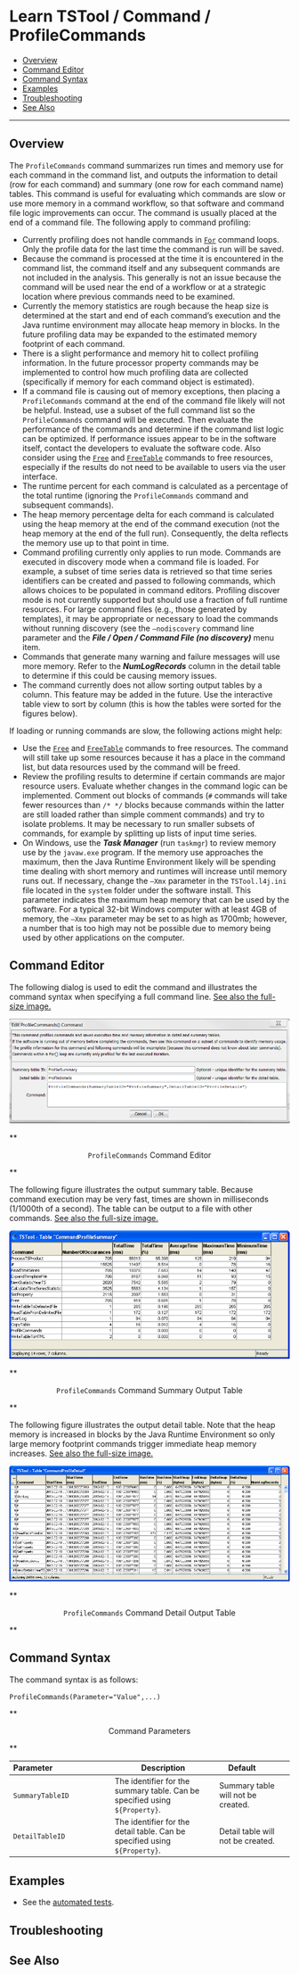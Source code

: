 # Learn TSTool / Command / ProfileCommands #

* [Overview](#overview)
* [Command Editor](#command-editor)
* [Command Syntax](#command-syntax)
* [Examples](#examples)
* [Troubleshooting](#troubleshooting)
* [See Also](#see-also)

-------------------------

## Overview ##

The `ProfileCommands` command summarizes run times and memory use for each command in the command list,
and outputs the information to detail (row for each command)
and summary (one row for each command name) tables.
This command is useful for evaluating which commands are
slow or use more memory in a command workflow,
so that software and command file logic improvements can occur.
The command is usually placed at the end of a command file.  The following apply to command profiling:
	
* Currently profiling does not handle commands in [`For`](../For/For) command loops.
Only the profile data for the last time the command is run will be saved.
* Because the command is processed at the time it is encountered in the command list,
the command itself and any subsequent commands are not included in the analysis.
This generally is not an issue because the command will be used near the
end of a workflow or at a strategic location where previous commands need to be examined.
* Currently the memory statistics are rough because the heap size is determined at
the start and end of each command’s execution and the Java runtime environment may
allocate heap memory in blocks.
In the future profiling data may be expanded to the estimated memory footprint of each command.
* There is a slight performance and memory hit to collect profiling information.
In the future processor property commands may be implemented to control how much profiling
data are collected (specifically if memory for each command object is estimated).
* If a command file is causing out of memory exceptions,
then placing a `ProfileCommands` command at the end of the command file likely will not be helpful.
Instead, use a subset of the full command list so the `ProfileCommands` command will be executed.
Then evaluate the performance of the commands and determine if the command list logic can be optimized.
If performance issues appear to be in the software itself,
contact the developers to evaluate the software code.
Also consider using the [`Free`](../Free/Free) and [`FreeTable`](../FreeTable/FreeTable) commands to free resources,
especially if the results do not need to be available to users via the user interface.
* The runtime percent for each command is calculated as a percentage of the
total runtime (ignoring the `ProfileCommands` command and subsequent commands).
* The heap memory percentage delta for each command is calculated using the heap memory
at the end of the command execution (not the heap memory at the end of the full run).
Consequently, the delta reflects the memory use up to that point in time.
* Command profiling currently only applies to run mode.
Commands are executed in discovery mode when a command file is loaded.
For example, a subset of time series data is retrieved so that time series
identifiers can be created and passed to following commands,
which allows choices to be populated in command editors.
Profiling discover mode is not currently supported but should use a fraction of full runtime resources.
For large command files (e.g., those generated by templates),
it may be appropriate or necessary to load the commands without running discovery
(see the `–nodiscovery` command line parameter and the ***File / Open / Command File (no discovery)*** menu item.
* Commands that generate many warning and failure messages will use more memory.
Refer to the ***NumLogRecords*** column in the detail table to determine if this could be causing memory issues.
* The command currently does not allow sorting output tables by a column.
This feature may be added in the future.
Use the interactive table view to sort by column (this is how the tables were sorted for the figures below).

If loading or running commands are slow, the following actions might help:

* Use the [`Free`](../Free/Free) and [`FreeTable`](../FreeTable/FreeTable) commands to free resources.
The command will still take up some resources because it has a place in the command list,
but data resources used by the command will be freed.
* Review the profiling results to determine if certain commands are major resource users.
Evaluate whether changes in the command logic can be implemented.
Comment out blocks of commands (`#` commands will take fewer resources than `/* */` blocks
because commands within the latter are still loaded rather than simple comment commands) and try to isolate problems.
It may be necessary to run smaller subsets of commands, for example by splitting up lists of input time series.
* On Windows, use the ***Task Manager*** (run `taskmgr`) to review memory use by the `javaw.exe` program.
If the memory use approaches the maximum, then the Java Runtime Environment likely will
be spending time dealing with short memory and runtimes will increase until memory runs out.
If necessary, change the `–Xmx` parameter in the `TSTool.l4j.ini` file located in the
`system` folder under the software install.
This parameter indicates the maximum heap memory that can be used by the software.
For a typical 32-bit Windows computer with at least 4GB of memory,
the `–Xmx` parameter may be set to as high as 1700mb;
however, a number that is too high may not be possible due to memory being used by other applications on the computer.

## Command Editor ##

The following dialog is used to edit the command and illustrates the command syntax when specifying a full command line.
<a href="../ProfileCommands.png">See also the full-size image.</a>

![ProfileCommands](ProfileCommands.png)

**<p style="text-align: center;">
`ProfileCommands` Command Editor
</p>**

The following figure illustrates the output summary table.
Because command execution may be very fast, times are shown in milliseconds (1/1000th of a second).
The table can be output to a file with other commands.
<a href="../ProfileCommands_Summary.png">See also the full-size image.</a>

![ProfileCommands Summary](ProfileCommands_Summary.png)

**<p style="text-align: center;">
`ProfileCommands` Command Summary Output Table
</p>**

The following figure illustrates the output detail table.
Note that the heap memory is increased in blocks by the Java Runtime Environment
so only large memory footprint commands trigger immediate heap memory increases.
<a href="../ProfileCommands_Detail.png">See also the full-size image.</a>

![ProfileCommands Detail](ProfileCommands_Detail.png)

**<p style="text-align: center;">
`ProfileCommands` Command Detail Output Table
</p>**

## Command Syntax ##

The command syntax is as follows:

```text
ProfileCommands(Parameter="Value",...)
```
**<p style="text-align: center;">
Command Parameters
</p>**

| **Parameter**&nbsp;&nbsp;&nbsp;&nbsp;&nbsp;&nbsp;&nbsp;&nbsp;&nbsp;&nbsp;&nbsp;&nbsp;&nbsp;&nbsp;&nbsp;&nbsp;&nbsp;&nbsp;&nbsp;&nbsp;&nbsp;&nbsp;&nbsp;&nbsp;&nbsp;&nbsp; | **Description** | **Default**&nbsp;&nbsp;&nbsp;&nbsp;&nbsp;&nbsp;&nbsp;&nbsp;&nbsp;&nbsp; |
| --------------|-----------------|----------------- |
|`SummaryTableID`|The identifier for the summary table.  Can be specified using `${Property}`.|Summary table will not be created.|
|`DetailTableID`|The identifier for the detail table.  Can be specified using `${Property}`.|Detail table will not be created.|

## Examples ##

* See the [automated tests](https://github.com/OpenWaterFoundation/cdss-app-tstool-test/tree/master/test/regression/commands/general/ProfileCommands).

## Troubleshooting ##

## See Also ##

